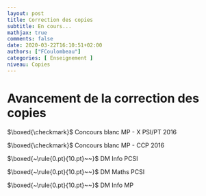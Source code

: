 ```yaml
---
layout: post
title: Correction des copies
subtitle: En cours...
mathjax: true
comments: false
date: 2020-03-22T16:10:51+02:00
authors: ["FCoulombeau"]
categories: [ Enseignement ]
niveau: Copies
---
```


# Avancement de la correction des copies

$\boxed{\checkmark}$ Concours blanc MP - X PSI/PT 2016

$\boxed{\checkmark}$ Concours blanc MP - CCP 2016

$\boxed{~\rule{0.pt}{10.pt}~~}$ DM Info PCSI

$\boxed{~\rule{0.pt}{10.pt}~~}$ DM Maths PCSI

$\boxed{~\rule{0.pt}{10.pt}~~}$ DM Info MP